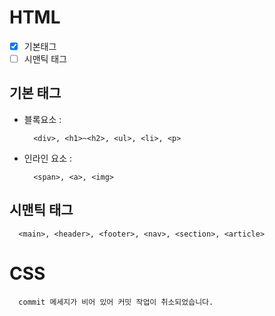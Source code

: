 # HTML
- [x] 기본태그
- [ ] 시맨틱 태그
      
## 기본 태그
+ 블록요소 :
  ```
    <div>, <h1>~<h2>, <ul>, <li>, <p>
  ```
+ 인라인 요소 :
  ```
    <span>, <a>, <img>
  ```
## 시맨틱 태그
  ```
    <main>, <header>, <footer>, <nav>, <section>, <article>
  ```

# CSS
```
  commit 메세지가 비어 있어 커밋 작업이 취소되었습니다.
```